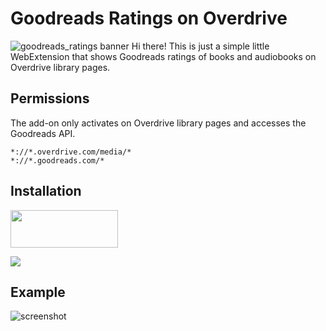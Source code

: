 # Goodreads Ratings on Overdrive 
![goodreads_ratings banner](https://i2.wp.com/waleedzuberi.com/wp-content/uploads/2018/01/banner_1400-560.png?resize=1400,560&ssl=1)
Hi there! This is just a simple little WebExtension that shows Goodreads ratings of books and audiobooks on Overdrive library pages.
## Permissions
The add-on only activates on Overdrive library pages and accesses the Goodreads API.
```
*://*.overdrive.com/media/*
*://*.goodreads.com/*
```
## Installation
<a href="https://addons.mozilla.org/en-US/firefox/addon/goodreads-ratings-on-overdrive/" target="_blank" rel="noopener"><img src="https://addons.cdn.mozilla.net/static/img/addons-buttons/AMO-button_1.png" width="172" border="0" height="60"></a>

<a href="https://chrome.google.com/webstore/detail/goodreads-ratings-on-over/ooefaoacdclhcccchjnapjlclpkeblje" target="_blank" rel="noopener"><img src="https://i2.wp.com/waleedzuberi.com/wp-content/uploads/2018/01/ChromeWebStore_Badge_v2_206x58.png"></a>
## Example
![screenshot](https://addons.cdn.mozilla.net/user-media/previews/full/196/196070.png?modified=1516278426)